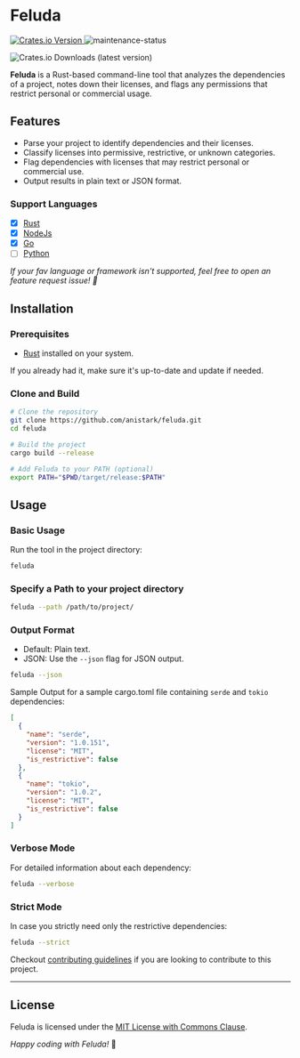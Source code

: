 # Feluda

[![Crates.io Version](https://img.shields.io/crates/v/feluda)
](https://crates.io/crates/feluda) ![maintenance-status](https://img.shields.io/badge/maintenance-actively--developed-brightgreen.svg)

![Crates.io Downloads (latest version)](https://img.shields.io/crates/dv/feluda)

**Feluda** is a Rust-based command-line tool that analyzes the dependencies of a project, notes down their licenses, and flags any permissions that restrict personal or commercial usage.

## Features

- Parse your project to identify dependencies and their licenses.
- Classify licenses into permissive, restrictive, or unknown categories.
- Flag dependencies with licenses that may restrict personal or commercial use.
- Output results in plain text or JSON format.

### Support Languages

- [x] [Rust](https://www.rust-lang.org/)
- [x] [NodeJs](https://nodejs.org/)
- [x] [Go](https://go.dev/)
- [ ] [Python](https://www.python.org/)

_If your fav language or framework isn't supported, feel free to open an feature request issue! 👋_

## Installation

### Prerequisites

- [Rust](https://www.rust-lang.org/tools/install) installed on your system.

If you already had it, make sure it's up-to-date and update if needed.

### Clone and Build

```sh
# Clone the repository
git clone https://github.com/anistark/feluda.git
cd feluda

# Build the project
cargo build --release

# Add Feluda to your PATH (optional)
export PATH="$PWD/target/release:$PATH"
```

## Usage

### Basic Usage

Run the tool in the project directory:

```sh
feluda
```

### Specify a Path to your project directory

```sh
feluda --path /path/to/project/
```

### Output Format

- Default: Plain text.
- JSON: Use the `--json` flag for JSON output.

```sh
feluda --json
```

Sample Output for a sample cargo.toml file containing `serde` and `tokio` dependencies:

```json
[
  {
    "name": "serde",
    "version": "1.0.151",
    "license": "MIT",
    "is_restrictive": false
  },
  {
    "name": "tokio",
    "version": "1.0.2",
    "license": "MIT",
    "is_restrictive": false
  }
]
```

### Verbose Mode

For detailed information about each dependency:

```sh
feluda --verbose
```

### Strict Mode

In case you strictly need only the restrictive dependencies:

```sh
feluda --strict
```

Checkout [contributing guidelines](./CONTRIBUTING.md) if you are looking to contribute to this project.

---

## License

Feluda is licensed under the [MIT License with Commons Clause](./LICENSE).

_Happy coding with Feluda!_ 🚀

